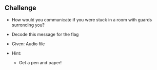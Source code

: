 ## Challenge 
- How would you communicate if you were stuck in a room with guards surronding you?
- Decode this message for the flag

- Given: Audio file
- Hint: 
	- Get a pen and paper!

